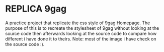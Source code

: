 # REPLICA 9gag

A practice project that replicate the css style of 9gag Homepage. 
The purpose of this is to recreate the stylesheet of 9gag without
looking at the source code then afterwards looking at the source code to compare how different i have done it to theirs. 
Note: most of the image i have check on the source code :).